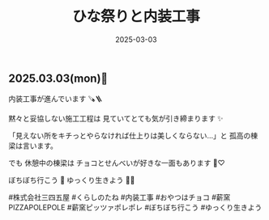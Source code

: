 ﻿---
title: 'ひな祭りと内装工事'
date: '2025-03-03'
image: '/images/内装工事.png'
description: '内装工事が進んでいます 🪚🪜...詳細を表示'
lang: 'ja'
tags: ['建設・工事']
---

## 2025.03.03(mon)🎎

内装工事が進んでいます 🪚🪜

黙々と妥協しない施工工程は
見ていてとても気が引き締まります ✨

「見えない所をキチっとやらなければ仕上りは美しくならない…」と
孤高の棟梁は言います。

でも 休憩中の棟梁は
チョコとせんべいが好きな一面もあります 🤭♡

ぼちぼち行こう 👣
ゆっくり生きよう 🎎➿

#株式会社三四五屋 #くらしのたね #内装工事 #おやつはチョコ #薪窯PIZZAPOLEPOLE #薪窯ピッツァポレポレ #ぼちぼち行こう #ゆっくり生きよう

